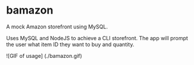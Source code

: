 # bamazon

A mock Amazon storefront using MySQL.

Uses MySQL and NodeJS to achieve a CLI storefront. The app will prompt the user what item ID they want to buy and quantity. 

![GIF of usage]
(./bamazon.gif)

